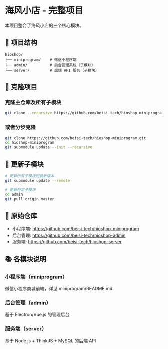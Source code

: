 ﻿# 海风小店 - 完整项目

本项目整合了海风小店的三个核心模块。

## 📁 项目结构

```
hioshop/
├── miniprogram/    # 微信小程序端
├── admin/          # 后台管理系统（子模块）
└── server/         # 后端 API 服务（子模块）
```

## 🚀 克隆项目

### 克隆主仓库及所有子模块
```bash
git clone --recursive https://github.com/beisi-tech/hioshop-miniprogram.git
```

### 或者分步克隆
```bash
git clone https://github.com/beisi-tech/hioshop-miniprogram.git
cd hioshop-miniprogram
git submodule update --init --recursive
```

## 🔄 更新子模块

```bash
# 更新所有子模块到最新版本
git submodule update --remote

# 更新特定子模块
cd admin
git pull origin master
```

## 📖 原始仓库

- 小程序端: https://github.com/beisi-tech/hioshop-miniprogram
- 后台管理: https://github.com/beisi-tech/hioshop-admin
- 服务端: https://github.com/beisi-tech/hioshop-server

## 📚 各模块说明

### 小程序端（miniprogram）
微信小程序商城前端，详见 miniprogram/README.md

### 后台管理（admin）
基于 Electron/Vue.js 的管理后台

### 服务端（server）
基于 Node.js + ThinkJS + MySQL 的后端 API
